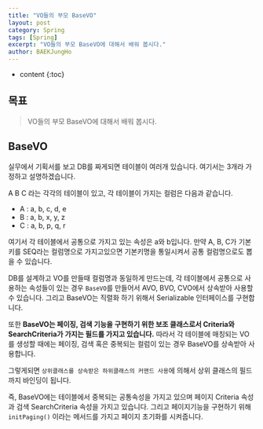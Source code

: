 ```yaml
---
title: "VO들의 부모 BaseVO"
layout: post
category: Spring
tags: [Spring]
excerpt: "VO들의 부모 BaseVO에 대해서 배워 봅시다."
author: BAEKJungHo
---
```


* content
{:toc}

## 목표

  > VO들의 부모 BaseVO에 대해서 배워 봅시다.

## BaseVO

  실무에서 기획서를 보고 DB를 짜게되면 테이블이 여러개 있습니다. 여기서는 3개라 가정하고 설명하겠습니다.

  A B C 라는 각각의 테이블이 있고, 각 테이블이 가지는 컬럼은 다음과 같습니다.

  - A : a, b, c, d, e
  - B :  a, b, x, y, z
  - C : a, b, p, q, r

  여기서 각 테이블에서 공통으로 가지고 있는 속성은 a와 b입니다. 만약 A, B, C가 기본키를 SEQ라는 컬럼명으로 가지고있으면
  기본키명을 통일시켜서 공통 컬럼명으로도 뽑을 수 있습니다.

  DB를 설계하고 VO를 만들때 컬럼명과 동일하게 만드는데, 각 테이블에서 공통으로 사용하는 속성들이 있는 경우 `BaseVO`를 만들어서
  AVO, BVO, CVO에서 상속받아 사용할 수 있습니다.  그리고 BaseVO는 직렬화 하기 위해서 Serializable 인터페이스를 구현합니다.

  또한 __BaseVO는 페이징, 검색 기능을 구현하기 위한 보조 클래스로서 Criteria와 SearchCriteria가 가지는 필드를 가지고 있습니다.__ 따라서
  각 테이블에 매칭되는 VO를 생성할 때에는 페이징, 검색 혹은 중복되는 컬럼이 있는 경우 BaseVO를 상속받아 사용합니다.

  그렇게되면 `상위클래스를 상속받은 하위클래스의 커맨드 사용`에 의해서 상위 클래스의 필드까지 바인딩이 됩니다.

  즉, BaseVO에는 테이블에서 중복되는 공통속성을 가지고 있으며 페이지 Criteria 속성과 검색 SearchCriteria 속성을 가지고 있습니다. 그리고 페이지기능을 구현하기 위해 `initPaging()` 이라는 메서드를 가지고 페이지 초기화를 시켜줍니다.
